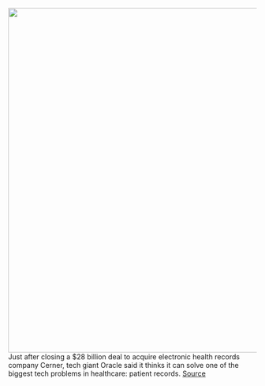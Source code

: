 <img src='https://cdn.vox-cdn.com/thumbor/SYjOo_7qzNRdmlO-1wFzXhEABEQ=/0x0:3450x2460/1200x800/filters:focal(1449x954:2001x1506)/cdn.vox-cdn.com/uploads/chorus_image/image/70963481/1175129162.0.jpg' width='700px' /><br/>
Just after closing a $28 billion deal to acquire electronic health records company Cerner, tech giant Oracle said it thinks it can solve one of the biggest tech problems in healthcare: patient records.
<a href='https://www.theverge.com/2022/6/10/23162503/oracle-cerner-health-records-data-interoperability'> Source <a/>